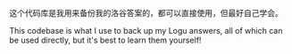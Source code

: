 这个代码库是我用来备份我的洛谷答案的，都可以直接使用，但最好自己学会。

This codebase is what I use to back up my Logu answers, all of which can be used directly, but it's best to learn them yourself!
